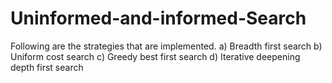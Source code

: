 # Uninformed-and-informed-Search
Following are the strategies that are implemented. 
a) Breadth first search 
b) Uniform cost search 
c) Greedy best first search 
d) Iterative deepening depth first search
